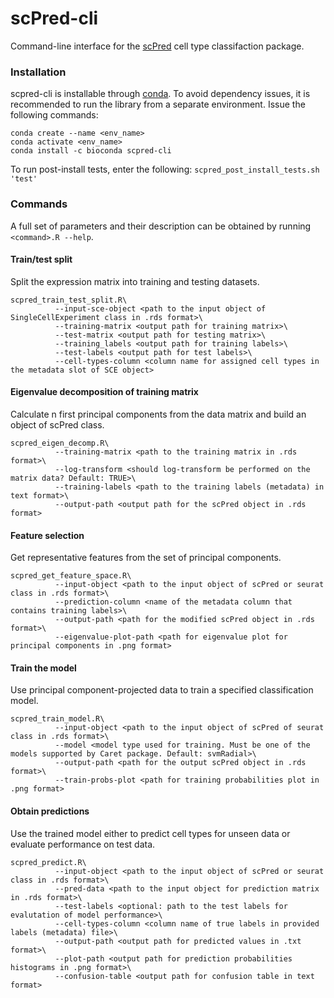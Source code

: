 # scPred-cli
Command-line interface for the [scPred](https://github.com/IMB-Computational-Genomics-Lab/scPred) cell type classifaction package.

### Installation 
scpred-cli is installable through [conda](https://conda.io/projects/conda/en/latest/index.html). To avoid dependency issues, it is recommended to run the library from a separate environment. Issue the following commands:
```
conda create --name <env_name> 
conda activate <env_name>
conda install -c bioconda scpred-cli
```
To run post-install tests, enter the following: `scpred_post_install_tests.sh 'test'` 


### Commands 
A full set of parameters and their description can be obtained by running `<command>.R --help`. 

#### Train/test split 
Split the expression matrix into training and testing datasets.
```
scpred_train_test_split.R\
          --input-sce-object <path to the input object of SingleCellExperiment class in .rds format>\
          --training-matrix <output path for training matrix>\
          --test-matrix <output path for testing matrix>\
          --training_labels <output path for training labels>\
          --test-labels <output path for test labels>\
          --cell-types-column <column name for assigned cell types in the metadata slot of SCE object>
```

#### Eigenvalue decomposition of training matrix
Calculate n first principal components from the data matrix and build an object of scPred class.
```
scpred_eigen_decomp.R\
          --training-matrix <path to the training matrix in .rds format>\
          --log-transform <should log-transform be performed on the matrix data? Default: TRUE>\
          --training-labels <path to the training labels (metadata) in text format>\
          --output-path <output path for the scPred object in .rds format>
```

#### Feature selection 
Get representative features from the set of principal components.
```
scpred_get_feature_space.R\
          --input-object <path to the input object of scPred or seurat class in .rds format>\
          --prediction-column <name of the metadata column that contains training labels>\
          --output-path <path for the modified scPred object in .rds format>\
          --eigenvalue-plot-path <path for eigenvalue plot for principal components in .png format>
```

#### Train the model 
Use principal component-projected data to train a specified classification model.
```
scpred_train_model.R\
          --input-object <path to the input object of scPred of seurat class in .rds format>\
          --model <model type used for training. Must be one of the models supported by Caret package. Default: svmRadial>\
          --output-path <path for the output scPred object in .rds format>\
          --train-probs-plot <path for training probabilities plot in .png format>
```

#### Obtain predictions 
Use the trained model either to predict cell types for unseen data or evaluate performance on test data.
```
scpred_predict.R\
          --input-object <path to the input object of scPred or seurat class in .rds format>\
          --pred-data <path to the input object for prediction matrix in .rds format>\
          --test-labels <optional: path to the test labels for evalutation of model performance>\
          --cell-types-column <column name of true labels in provided labels (metadata) file>\
          --output-path <output path for predicted values in .txt format>\
          --plot-path <output path for prediction probabilities histograms in .png format>\
          --confusion-table <output path for confusion table in text format>

```





